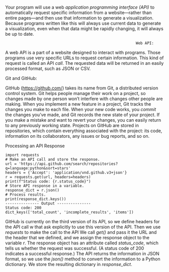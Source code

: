 Your program will use a web <i>application programming interface (API)</i> to automatically request specific information from a website—rather than entire pages—and then use that information to generate a visualization. Because programs written like this will always use current data to generate a visualization, even when that data might be rapidly changing, it will always be up to date.

                                                              Web API:

A web API is a part of a website designed to interact with programs. Those programs use very specific URLs to request certain information. This kind of request is called an API <i>call</i>. The requested data will be returned in an easily processed format, such as JSON or CSV.



Git and GitHub:

GitHub (https://github.com/) takes its name from Git, a distributed version control system. Git helps people manage their work on a project, so changes made by one person won’t interfere with changes other people are making. When you implement a new feature in a project, Git tracks the changes you make to each file. When your new code works, you <i>commit</i> the changes you’ve made, and Git records the new state of your project. If you make a mistake and want to revert your changes, you can easily return to any previously working state.
Projects on GitHub are stored in repositories, which contain everything associated with the project: its code, information on its collaborators, any issues or bug reports, and so on.




Processing an API Response
```
import requests
# Make an API call and store the response.
url = 'https://api.github.com/search/repositories?q=language:python&sort=stars'
headers = {'Accept': 'application/vnd.github.v3+json'}
r = requests.get(url, headers=headers)
print(f"Status code: {r.status_code}")
# Store API response in a variable.
response_dict = r.json()
# Process results.
print(response_dict.keys())
--------------- Output ---------------
Status code: 200
dict_keys(['total_count', 'incomplete_results', 'items'])
```

GitHub is currently on the third version of its API, so we define headers for the API call w that ask explicitly to use this version of the API.
Then we use <i>requests</i> to make the call to the API
We call <i>get()</i> and pass it the URL and the header that we defined, and we assign the response object to the variable <i>r</i>.
The response object has an attribute called <i>status_code</i>, which tells us whether the request was successful. (A status code of 200 indicates a successful response.)
The API returns the information in JSON format, so we use the <i>json()</i> method to convert the information to a Python dictionary. We store the resulting dictionary in <i>response_dict</i>.

  
  
